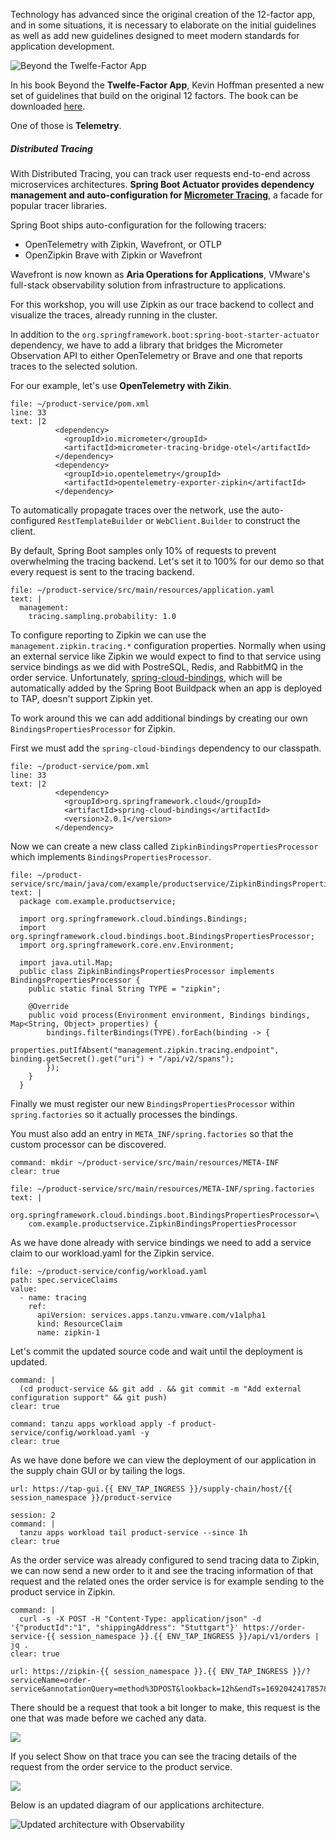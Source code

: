 Technology has advanced since the original creation of the 12-factor app, and in some situations, it is necessary to elaborate on the initial guidelines as well as add new guidelines designed to meet modern standards for application development. 

![Beyond the Twelfe-Factor App](../images/beyond-12-factor-app.png)

In his book Beyond the **Twelfe-Factor App**, Kevin Hoffman presented a new set of guidelines that build on the original 12 factors. The book can be downloaded [here](https://tanzu.vmware.com/content/ebooks/beyond-the-12-factor-app).

One of those is **Telemetry**.

##### Distributed Tracing
With Distributed Tracing, you can track user requests end-to-end across microservices architectures. 
**Spring Boot Actuator provides dependency management and auto-configuration for [Micrometer Tracing](https://micrometer.io/docs/tracing)**, a facade for popular tracer libraries.

Spring Boot ships auto-configuration for the following tracers:
- OpenTelemetry with Zipkin, Wavefront, or OTLP
- OpenZipkin Brave with Zipkin or Wavefront

Wavefront is now known as **Aria Operations for Applications**, VMware's full-stack observability solution from infrastructure to applications.

For this workshop, you will use Zipkin as our trace backend to collect and visualize the traces, already running in the cluster.

In addition to the `org.springframework.boot:spring-boot-starter-actuator` dependency, we have to add a library that bridges the Micrometer Observation API to either OpenTelemetry or Brave and one that reports traces to the selected solution.

For our example, let's use **OpenTelemetry with Zikin**.

```editor:insert-lines-before-line
file: ~/product-service/pom.xml
line: 33
text: |2
          <dependency>
            <groupId>io.micrometer</groupId>
            <artifactId>micrometer-tracing-bridge-otel</artifactId>
          </dependency>
          <dependency>
            <groupId>io.opentelemetry</groupId>
            <artifactId>opentelemetry-exporter-zipkin</artifactId>
          </dependency>
```

To automatically propagate traces over the network, use the auto-configured `RestTemplateBuilder` or `WebClient.Builder` to construct the client.

By default, Spring Boot samples only 10% of requests to prevent overwhelming the tracing backend. Let's set it to 100% for our demo so that every request is sent to the tracing backend.
```editor:append-lines-to-file
file: ~/product-service/src/main/resources/application.yaml
text: |
  management:
    tracing.sampling.probability: 1.0
```

To configure reporting to Zipkin we can use the `management.zipkin.tracing.*` configuration properties.
Normally when using an external service like Zipkin we would expect to find to that service using service bindings as we did with PostreSQL, Redis, and RabbitMQ in the order service. Unfortunately, [spring-cloud-bindings](https://github.com/spring-cloud/spring-cloud-bindings), which will be automatically added by the Spring Boot Buildpack when an app is deployed to TAP, doesn't support Zipkin yet. 

To work around this we can add additional bindings by creating our own `BindingsPropertiesProcessor` for Zipkin.

First we must add the `spring-cloud-bindings` dependency to our classpath.

```editor:insert-lines-before-line
file: ~/product-service/pom.xml
line: 33
text: |2
          <dependency>
            <groupId>org.springframework.cloud</groupId>
            <artifactId>spring-cloud-bindings</artifactId>
            <version>2.0.1</version>
          </dependency>
```

Now we can create a new class called `ZipkinBindingsPropertiesProcessor` which implements `BindingsPropertiesProcessor`.

```editor:append-lines-to-file
file: ~/product-service/src/main/java/com/example/productservice/ZipkinBindingsPropertiesProcessor.java
text: |
  package com.example.productservice;

  import org.springframework.cloud.bindings.Bindings;
  import org.springframework.cloud.bindings.boot.BindingsPropertiesProcessor;
  import org.springframework.core.env.Environment;

  import java.util.Map;
  public class ZipkinBindingsPropertiesProcessor implements BindingsPropertiesProcessor {
    public static final String TYPE = "zipkin";

    @Override
    public void process(Environment environment, Bindings bindings, Map<String, Object> properties) {
        bindings.filterBindings(TYPE).forEach(binding -> {
            properties.putIfAbsent("management.zipkin.tracing.endpoint", binding.getSecret().get("uri") + "/api/v2/spans");
        });
    }
  } 
```
Finally we must register our new `BindingsPropertiesProcessor` within `spring.factories` so it actually processes the bindings.

You must also add an entry in `META_INF/spring.factories` so that the custom processor can be discovered.
```terminal:execute
command: mkdir ~/product-service/src/main/resources/META-INF
clear: true
```
```editor:append-lines-to-file
file: ~/product-service/src/main/resources/META-INF/spring.factories
text: |
  org.springframework.cloud.bindings.boot.BindingsPropertiesProcessor=\
    com.example.productservice.ZipkinBindingsPropertiesProcessor
```

As we have done already with service bindings we need to add a service claim to our workload.yaml for the Zipkin service.

```editor:insert-value-into-yaml
file: ~/product-service/config/workload.yaml
path: spec.serviceClaims
value:
  - name: tracing
    ref:
      apiVersion: services.apps.tanzu.vmware.com/v1alpha1
      kind: ResourceClaim
      name: zipkin-1
``` 

Let's commit the updated source code and wait until the deployment is updated.
```terminal:execute
command: |
  (cd product-service && git add . && git commit -m "Add external configuration support" && git push)
clear: true
```
```terminal:execute
command: tanzu apps workload apply -f product-service/config/workload.yaml -y
clear: true
```

As we have done before we can view the deployment of our application in the supply chain GUI or by tailing the logs.
```dashboard:open-url
url: https://tap-gui.{{ ENV_TAP_INGRESS }}/supply-chain/host/{{ session_namespace }}/product-service
```

```terminal:execute
session: 2
command: |
  tanzu apps workload tail product-service --since 1h
clear: true
```
As the order service was already configured to send tracing data to Zipkin, we can now send a new order to it and see the tracing information of that request and the related ones the order service is for example sending to the product service in Zipkin.

```terminal:execute
command: |
  curl -s -X POST -H "Content-Type: application/json" -d '{"productId":"1", "shippingAddress": "Stuttgart"}' https://order-service-{{ session_namespace }}.{{ ENV_TAP_INGRESS }}/api/v1/orders | jq .
clear: true
```

```dashboard:open-url
url: https://zipkin-{{ session_namespace }}.{{ ENV_TAP_INGRESS }}/?serviceName=order-service&annotationQuery=method%3DPOST&lookback=12h&endTs=1692042417857&limit=100
```

There should be a request that took a bit longer to make, this request is the one that was made before we cached any data.

![](../images/order-service-zipkin.png)

If you select Show on that trace you can see the tracing details of the request from the order service to the product service.

![](../images/zipkin-details.png)

Below is an updated diagram of our applications architecture.

![Updated architecture with Observability](../images/microservice-architecture-tracing.png)
